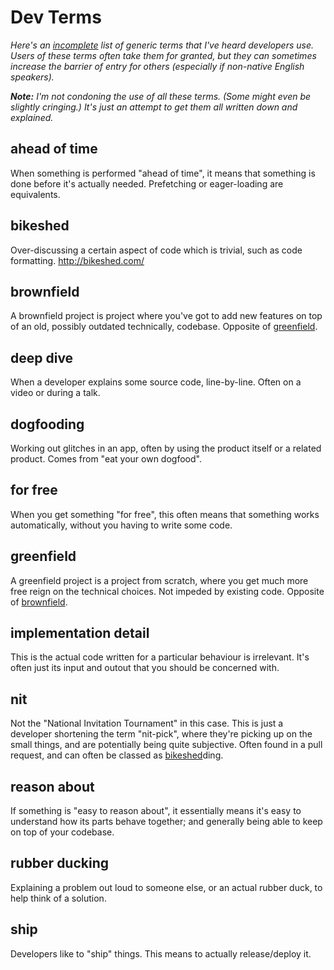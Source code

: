 # Dev Terms

*Here's an [incomplete](https://github.com/joecritch/dev-terms/pulls) list of generic terms that I've heard developers use. Users of these terms often take them for granted, but they can sometimes increase the barrier of entry for others (especially if non-native English speakers).*

***Note:** I'm not condoning the use of all these terms. (Some might even be slightly cringing.) It's just an attempt to get them all written down and explained.*

## ahead of time

When something is performed "ahead of time", it means that something is done before it's actually needed. Prefetching or eager-loading are equivalents.

## bikeshed

Over-discussing a certain aspect of code which is trivial, such as code formatting. http://bikeshed.com/

## brownfield

A brownfield project is project where you've got to add new features on top of an old, possibly outdated technically, codebase. Opposite of [greenfield](#greenfield).

## deep dive

When a developer explains some source code, line-by-line. Often on a video or during a talk.

## dogfooding

Working out glitches in an app, often by using the product itself or a related product. Comes from "eat your own dogfood".

## for free

When you get something "for free", this often means that something works automatically, without you having to write some code.

## greenfield

A greenfield project is a project from scratch, where you get much more free reign on the technical choices. Not impeded by existing code. Opposite of [brownfield](#brownfield).

## implementation detail

This is the actual code written for a particular behaviour is irrelevant. It's often just its input and outout that you should be concerned with.

## nit

Not the "National Invitation Tournament" in this case. This is just a developer shortening the term "nit-pick", where they're picking up on the small things, and are potentially being quite subjective. Often found in a pull request, and can often be classed as [bikeshed](#bikeshed)ding.

## reason about

If something is "easy to reason about", it essentially means it's easy to understand how its parts behave together; and generally being able to keep on top of your codebase.

## rubber ducking

Explaining a problem out loud to someone else, or an actual rubber duck, to help think of a solution.

## ship

Developers like to "ship" things. This means to actually release/deploy it.
